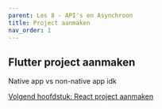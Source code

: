 ```yaml
---
parent: Les 8 - API's en Asynchroon
title: Project aanmaken
nav_order: 1
---
```


## Flutter project aanmaken
Native app vs non-native app idk

[Volgend hoofdstuk: React project aanmaken](2dart)